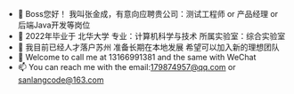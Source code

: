 - 👋 Boss您好！ 我叫张金成，有意向应聘贵公司：测试工程师 or 产品经理 or 后端Java开发等岗位
- 👀 2022年毕业于 北华大学   专业：计算机科学与技术   所属实验室：综合实验室
- 🌱 我目前已经人才落户苏州   准备长期在本地发展   希望可以加入新的理想团队
- 💞️ Welcome to call me at 13166991381 and the same with WeChat
- 📫 You can reach me with the email:179874957@qq.com or sanlangcode@163.com

<!---
SanLangLOVE/SanLangLOVE is a ✨ special ✨ repository because its `README.md` (this file) appears on your GitHub profile.
You can click the Preview link to take a look at your changes.
--->
